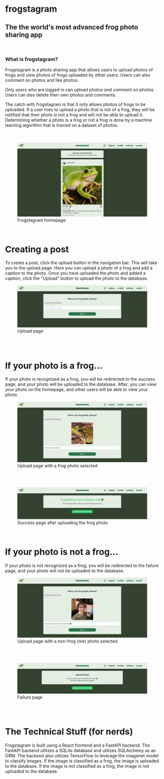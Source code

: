 # **frogstagram**

## **The the world's most advanced frog photo sharing app**

<br/>

### **What is frogstagram?**

Frogstagram is a photo sharing app that allows users to upload photos of frogs and view photos of frogs uploaded by other users. Users can also comment on photos and like photos.

Only users who are logged in can upload photos and comment on photos. Users can also delete their own photos and comments.

The catch with frogstagram is that it only allows photos of frogs to be uploaded. If a user tries to upload a photo that is not of a frog, they will be notified that their photo is not a frog and will not be able to upload it. Determining whether a photo is a frog or not a frog is done by a machine learning algorithm that is trained on a dataset of photos.
<br/>
<br/>
<br/>

<!-- Access image from /docs-and-readme/img/Frogstagram1.JPG -->

<figure>
  <img src="./docs-and-readme/img/Frogstagram1.JPG" alt="Homepage of Frogstagram">
  <figcaption>Frogstagram homepage</figcaption>
</figure>
<br/>

# Creating a post

To create a post, click the upload button in the navigation bar. This will take you to the upload page. Here you can upload a photo of a frog and add a caption to the photo. Once you have uploaded the photo and added a caption, click the "Upload" button to upload the photo to the database.

<figure>
  <img src="./docs-and-readme/img/FrogstagramUpload.JPG" alt="Create post page">
  <figcaption>Upload page</figcaption>
</figure>
<br/>
<br/>

# If your photo is a frog...

If your photo is recognized as a frog, you will be redirected to the success page, and your photo will be uploaded to the database. After, you can view your photo on the homepage, and other users will be able to view your photo.

<figure>
    <img src="./docs-and-readme/img/FrogstagramUploadPt2.JPG" alt="Failure page">
    <figcaption>Upload page with a frog photo selected</figcaption>
</figure>
<br/>
<br/>

<figure>
  <img src="./docs-and-readme/img/FrogstagramUploadSuccess.JPG" alt="Success page">
  <figcaption>Success page after uploading the frog photo</figcaption>
</figure>
<br/>

# If your photo is not a frog...

If your photo is not recognized as a frog, you will be redirected to the failure page, and your photo will not be uploaded to the database.
<br/>

<figure>
    <img src="./docs-and-readme/img/FrogstagramUploadPt3.JPG" alt="Failure page">
    <figcaption>Upload page with a non-frog (me) photo selected</figcaption>
</figure>
<br/>
<br/>

<figure>
  <img src="./docs-and-readme/img/FrogstagramUploadFailure.JPG" alt="Failure page">
  <figcaption>Failure page</figcaption>
</figure>

<br/>
<br/>

# The Technical Stuff (for nerds)

Frogstagram is built using a React frontend and a FastAPI backend. The FastAPI backend utilizes a SQLite database and utilizes SQLAlchemy as an ORM. The backend also utilizes TensorFlow to leverage the imagenet model to classify images. If the image is classified as a frog, the image is uploaded to the database. If the image is not classified as a frog, the image is not uploaded to the database.
